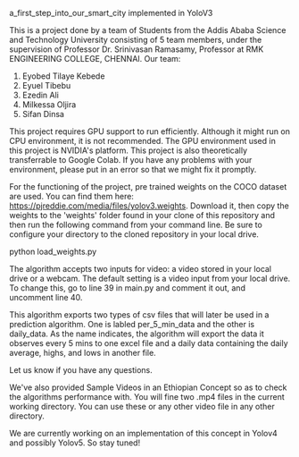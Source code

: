 a_first_step_into_our_smart_city implemented in YoloV3

This is a project done by a team of Students from the Addis Ababa Science and Technology University consisting of 5 team members, under the supervision of Professor Dr. Srinivasan Ramasamy, Professor at RMK ENGINEERING COLLEGE, CHENNAI. Our team:

1) Eyobed Tilaye Kebede
2) Eyuel Tibebu
3) Ezedin Ali
4) Milkessa Oljira
5) Sifan Dinsa


This project requires GPU support to run efficiently. Although it might run on CPU environment, it is not recommended.
The GPU environment used in this project is NVIDIA's platform. This project is also theoretically transferrable to Google Colab. If you have any problems with your environment, please put in an error so that we might fix it promptly.


For the functioning of the project, pre trained weights on the COCO dataset are used. You can find them here: https://pjreddie.com/media/files/yolov3.weights. Download it, then copy the weights to the 'weights' folder found in your clone of this repository and then run the following command from your command line. Be sure to configure your directory to the cloned repository in your local drive.

python load_weights.py



The algorithm accepts two inputs for video: a video stored in your local drive or a webcam. The default setting is a video input from your local drive. To change this, go to line 39 in main.py and comment it out, and uncomment line 40.



This algorithm exports two types of csv files that will later be used in a  prediction algorithm. One is labled per_5_min_data and the other is daily_data. As the name indicates, the algorithm will export the data it observes every 5 mins to one excel file and a daily data containing the daily average, highs, and lows in another file.

Let us know if you have any questions.

We've also provided Sample Videos in an Ethiopian Concept so as to check the algorithms performance with. You will fine two .mp4 files in the current working directory. You can use these or any other video file in any other directory.

We are currently working on an implementation of this concept in Yolov4 and possibly Yolov5. So stay tuned!

 
